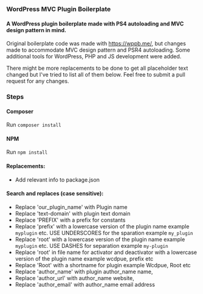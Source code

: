 ### WordPress MVC Plugin Boilerplate

#### A WordPress plugin boilerplate made with PS4 autoloading and MVC design pattern in mind. 

Original boilerplate code was made with https://wppb.me/, but changes made to accommodate MVC design pattern and PSR4 autoloading. Some additional tools for WordPress, PHP and JS development were added.

There might be more replacements to be done to get all placeholder text changed but I've tried to list all of them below. Feel free to submit a pull request for any changes.


### Steps

#### Composer

Run `composer install`

#### NPM

Run `npm install`

#### Replacements:

- Add relevant info to package.json

#### Search and replaces (case sensitive):

- Replace 'our_plugin_name' with Plugin name
- Replace 'text-domain' with plugin text domain
- Replace 'PREFIX' with a prefix for constants
- Replace 'prefix' with a lowercase version of the plugin name example `myplugin` etc. USE UNDERSCORES for the sparation example `my_plugin`
- Replace 'root' with a lowercase version of the plugin name example `myplugin` etc. USE DASHES for separation example `my-plugin`
- Replace 'root' in file name for activator and deactivator with a lowercase version of the plugin name example wcdpue, prefix etc
- Replace 'Root' with a shortname for plugin example Wcdpue, Root etc 
- Replace 'author_name' with plugin author_name name,
- Replace 'author_url' with author_name website,
- Replace 'author_email' with author_name email address
